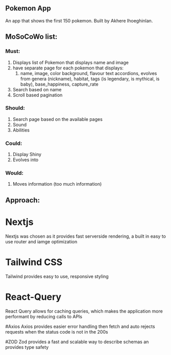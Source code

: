 ## Pokemon App

An app that shows the first 150 pokemon. Built by Akhere Ihoeghinlan.

## MoSoCoWo list:

### Must:

1. Displays list of Pokemon that displays name and image
2. have separate page for each pokemon that displays:
   1. name, image, color background, flavour text accordions, evolves from genera (nickname), habitat, tags (is legendary, is mythical, is baby), base_happiness, capture_rate
3. Search based on name
4. Scroll based pagination

### Should:

1. Search page based on the available pages
2. Sound
3. Abilities

### Could:

1. Display Shiny
2. Evolves into

### Would:

1. Moves information (too much information)

## Approach:

# Nextjs
Nextjs was chosen as it provides fast serverside rendering, a built in easy to use router and iamge optimization

# Tailwind CSS
Tailwind provides easy to use, responsive styling 

# React-Query
React Query allows for caching queries, which makes the application more performant by reducing calls to APIs

#Axios
Axios provides easier error handling then fetch and auto rejects requests when the status code is not in the 200s

#ZOD
Zod provides a fast and scalable way to describe schemas an provides type safety
